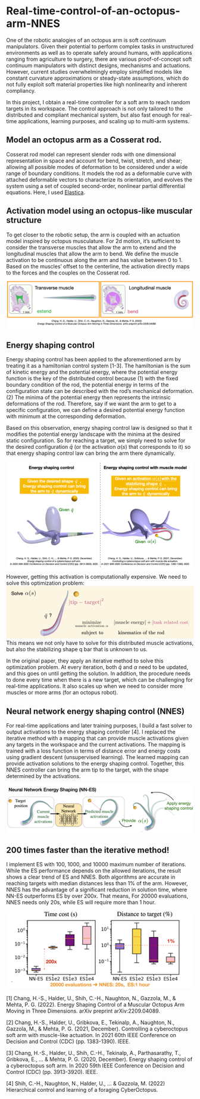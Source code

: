 # Real-time-control-of-an-octopus-arm-NNES
One of the robotic analogies of an octopus arm is soft continuum manipulators. Given their potential to perform complex tasks in unstructured environments as well as to operate safely around humans, with applications ranging from agriculture to surgery, there are various proof-of-concept soft continuum manipulators with distinct designs, mechanisms and actuations. However, current studies overwhelmingly employ simplified models like constant curvature approximations or steady-state assumptions, which do not fully exploit soft material properties like high nonlinearity and inherent compliancy. 

In this project, I obtain a real-time controller for a soft arm to reach random targets in its workspace. The control approach is not only tailored to the distributed and compliant mechanical system, but also fast enough for real-time applications, learning purposes, and scaling up to multi-arm systems.


## Model an octopus arm as a Cosserat rod.
Cosserat rod model can represent slender rods  with one dimensional representation in space and account for bend, twist, stretch, and shear; allowing all possible modes of deformation to be considered under a wide range of boundary conditions. It models the rod as a deformable curve with attached deformable vectors to characterize its orientation, and evolves the system using a set of coupled second-order, nonlinear partial differential equations. Here, I used [Elastica](https://www.cosseratrods.org).

## Activation model using an octopus-like muscular structure
To get closer to the robotic setup, the arm is coupled with an actuation model inspired by octopus musculature. For 2d motion, it’s sufficient to consider the transverse muscles that allow the arm to extend and the longitudinal muscles that allow the arm to bend. We define the muscle activation to be continuous along the arm and has value between 0 to 1. Based on the muscles’ offset to the centerline, the activation directly maps to the forces and the couples on the Cosserat rod.
![muscle_model.gif](muscle_model.gif)


## Energy shaping control
Energy shaping control has been applied to the aforementioned arm by treating it as a hamiltonian control system [1-3]. The hamiltonian is the sum of kinetic energy and the potential energy, where the potential energy function is the key of the distributed control because (1) with the fixed boundary condition of the rod, the potential energy in terms of the configuration state can be described with the rod’s mechanical deformation. (2) The minima of the potential energy then represents the intrinsic deformations of the rod. Therefore, say if we want the arm to get to a specific configuration, we can define a desired potential energy function with minimum at the corresponding deformation. 

Based on this observation, energy shaping control law is designed so that it modifies the potential energy landscape with the minima at the desired static configuration. So for reaching a target, we simply need to solve for the desired configuration $\bar{q}$ (or the activation $\alpha(s)$ that corresponds to it)  so that energy shaping control law can bring the arm there dynamically.

![ES.gif](ES.gif)

However,  getting this activation is computationally expensive. We need to solve this optimization problem: 
![NNESproblem.jpeg](NNESproblem.jpeg)
This means we not only have to solve for this distributed muscle activations, but also the stabilizing shape q bar that is unknown to us.

In the original paper, they apply an iterative method to solve this optimization problem. At every iteration, both $\bar{q}$ and $\alpha$ need to be updated, and this goes on until getting the solution. In addition, the procedure needs to done every time when there is a new target, which can be challenging for real-time applications. It also scales up when we need to consider more muscles or more arms (for an octopus robot). 

## Neural network energy shaping control (NNES)
For real-time applications and later training purposes, I build a fast solver to output activations to the energy shaping controller [4]. I replaced the iterative method with a mapping that can provide muscle activations given any targets in the workspace and the current activations. The mapping is trained with a loss function in terms of distance error and energy costs using gradient descent (unsupervised learning). The learned mapping can provide activation solutions to the energy shaping control. Together, this NNES controller can bring the arm tip to the target, with the shape determined by the activations.

![NNESframework.jpeg](NNESframework.jpeg)


## 200 times faster than the iterative method!
I implement ES with 100, 1000, and 10000 maximum number of iterations. While the ES performance depends on the allowed iterations, the result shows a clear trend of ES and NNES. Both algorithms are accurate in reaching targets with median distances less than 1% of the arm. However, NNES has the advantage of a significant reduction in solution time, where NN-ES outperforms ES by over 200x. That means, For 20000 evaluations, NNES needs only 20s, while ES will require more than 1 hour.

![NNESperformance.jpeg](NNESperformance.jpeg)

[1] Chang, H.-S., Halder, U., Shih, C.-H., Naughton, N., Gazzola, M., & Mehta, P. G. (2022). Energy Shaping Control of a Muscular Octopus Arm Moving in Three Dimensions. arXiv preprint arXiv:2209.04089.

[2] Chang, H.-S., Halder, U., Gribkova, E., Tekinalp, A., Naughton, N., Gazzola, M., & Mehta, P. G. (2021, December). Controlling a cyberoctopus soft arm with muscle-like actuation. In 2021 60th IEEE Conference on Decision and Control (CDC) (pp. 1383-1390). IEEE.

[3] Chang, H.-S., Halder, U., Shih, C.-H., Tekinalp, A., Parthasarathy, T., Gribkova, E., ... & Mehta, P. G. (2020, December). Energy shaping control of a cyberoctopus soft arm. In 2020 59th IEEE Conference on Decision and Control (CDC) (pp. 3913-3920). IEEE.

[4] Shih, C.-H., Naughton, N., Halder, U., ... & Gazzola, M. (2022) Hierarchical control and learning of a foraging CyberOctopus.
